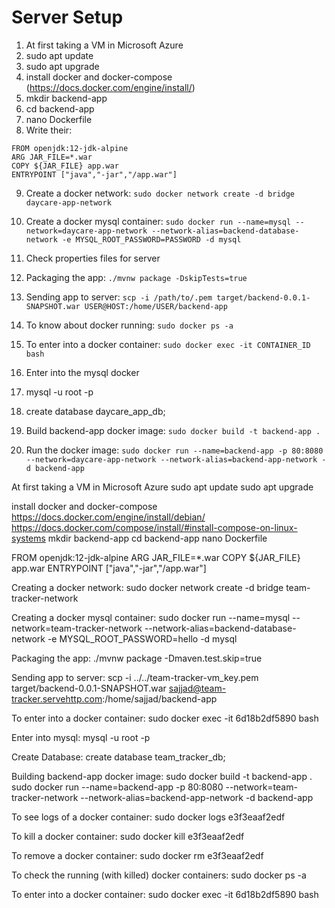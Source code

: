 # Server Setup

1. At first taking a VM in Microsoft Azure 
2. sudo apt update
3. sudo apt upgrade
4. install docker and docker-compose (https://docs.docker.com/engine/install/)
5. mkdir backend-app
6. cd backend-app
7. nano Dockerfile
8. Write their:

```
FROM openjdk:12-jdk-alpine
ARG JAR_FILE=*.war
COPY ${JAR_FILE} app.war 
ENTRYPOINT ["java","-jar","/app.war"]
```

9. Create a docker network: ```sudo docker network create -d bridge daycare-app-network```
10. Create a docker mysql container: ```sudo docker run --name=mysql --network=daycare-app-network --network-alias=backend-database-network -e MYSQL_ROOT_PASSWORD=PASSWORD -d mysql```



11. Check properties files for server
12. Packaging the app: ```./mvnw package -DskipTests=true```
13. Sending app to server: ```scp -i /path/to/.pem target/backend-0.0.1-SNAPSHOT.war USER@HOST:/home/USER/backend-app```

14. To know about docker running: ```sudo docker ps -a```
15. To enter into a docker container: ```sudo docker exec -it CONTAINER_ID bash```
16. Enter into the mysql docker
17. mysql -u root -p
18. create database daycare_app_db;
19. Build backend-app docker image: ```sudo docker build -t backend-app . ```
20. Run the docker image: ```sudo docker run --name=backend-app -p 80:8080 --network=daycare-app-network --network-alias=backend-app-network -d backend-app```













At first taking a VM in Microsoft Azure sudo apt update sudo apt upgrade

install docker and docker-compose https://docs.docker.com/engine/install/debian/ https://docs.docker.com/compose/install/#install-compose-on-linux-systems mkdir backend-app cd backend-app nano Dockerfile

FROM openjdk:12-jdk-alpine ARG JAR_FILE=*.war COPY ${JAR_FILE} app.war ENTRYPOINT ["java","-jar","/app.war"]

Creating a docker network: sudo docker network create -d bridge team-tracker-network

Creating a docker mysql container: sudo docker run --name=mysql --network=team-tracker-network --network-alias=backend-database-network -e MYSQL_ROOT_PASSWORD=hello -d mysql

Packaging the app: ./mvnw package -Dmaven.test.skip=true

Sending app to server: scp -i ../../team-tracker-vm_key.pem target/backend-0.0.1-SNAPSHOT.war sajjad@team-tracker.servehttp.com:/home/sajjad/backend-app

To enter into a docker container: sudo docker exec -it 6d18b2df5890 bash

Enter into mysql: mysql -u root -p

Create Database: create database team_tracker_db;

Building backend-app docker image: sudo docker build -t backend-app . sudo docker run --name=backend-app -p 80:8080 --network=team-tracker-network --network-alias=backend-app-network -d backend-app

To see logs of a docker container: sudo docker logs e3f3eaaf2edf

To kill a docker container: sudo docker kill e3f3eaaf2edf

To remove a docker container: sudo docker rm e3f3eaaf2edf

To check the running (with killed) docker containers: sudo docker ps -a

To enter into a docker container: sudo docker exec -it 6d18b2df5890 bash